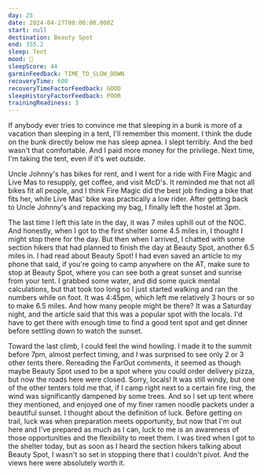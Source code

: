 ```yaml
---
day: 25
date: 2024-04-27T00:00:00.000Z
start: null
destination: Beauty Spot
end: 355.2
sleep: Tent
mood: 🙂
sleepScore: 44
garminFeedback: TIME_TO_SLOW_DOWN
recoveryTime: 600
recoveryTimeFactorFeedback: GOOD
sleepHistoryFactorFeedback: POOR
trainingReadiness: 3
---
```

If anybody ever tries to convince me that sleeping in a bunk is more of a vacation than sleeping in a tent, I'll remember this moment. I think the dude on the bunk directly below me has sleep apnea. I slept terribly. And the bed wasn't that comfortable. And I paid more money for the privilege. Next time, I'm taking the tent, even if it's wet outside.

Uncle Johnny's has bikes for rent, and I went for a ride with Fire Magic and Live Mas to resupply, get coffee, and visit McD's. It reminded me that not all bikes fit all people, and I think Fire Magic did the best job finding a bike that fits her, while Live Mas' bike was practically a low rider. After getting back to Uncle Johnny's and repacking my bag, I finally left the hostel at 3pm.

The last time I left this late in the day, it was 7 miles uphill out of the NOC. And honestly, when I got to the first shelter some 4.5 miles in, I thought I might stop there for the day. But then when I arrived, I chatted with some section hikers that had planned to finish the day at Beauty Spot, another 6.5 miles in. I had read about Beauty Spot! I had even saved an article to my phone that said, if you're going to camp anywhere on the AT, make sure to stop at Beauty Spot, where you can see both a great sunset and sunrise from your tent. I grabbed some water, and did some quick mental calculations, but that took too long so I just started walking and ran the numbers while on foot. It was 4:45pm, which left me relatively 3 hours or so to make 6.5 miles. And how many people might be there? It was a Saturday night, and the article said that this was a popular spot with the locals. I'd have to get there with enough time to find a good tent spot and get dinner before settling down to watch the sunset.

Toward the last climb, I could feel the wind howling. I made it to the summit before 7pm, almost perfect timing, and I was surprised to see only 2 or 3 other tents there. Rereading the FarOut comments, it seemed as though maybe Beauty Spot used to be a spot where you could order delivery pizza, but now the roads here were closed. Sorry, locals! It was still windy, but one of the other tenters told me that, if I camp right next to a certain fire ring, the wind was significantly dampened by some trees. And so I set up tent where they mentioned, and enjoyed one of my finer ramen noodle packets under a beautiful sunset. I thought about the definition of luck. Before getting on trail, luck was when preparation meets opportunity, but now that I'm out here and I've prepared as much as I can, luck to me is an awareness of those opportunities and the flexibility to meet them. I was tired when I got to the shelter today, but as soon as I heard the section hikers talking about Beauty Spot, I wasn't so set in stopping there that I couldn't pivot. And the views here were absolutely worth it.
